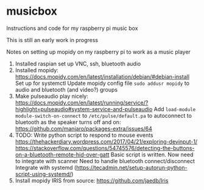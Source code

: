 # musicbox
Instructions and code for my raspberry pi music box

This is still an early work in progress


Notes on setting up mopidy on my raspberry pi to work as a music player
1. Installed raspian
set up VNC, ssh, bluetooth audio
2. Installed mopidy: https://docs.mopidy.com/en/latest/installation/debian/#debian-install
Set up for systemctl
Update mopidy config file
`sudo addusr mopidy` to audio and bluetooth (and video?) groups
3. Make pulseaudio play nicely: https://docs.mopidy.com/en/latest/running/service/?highlight=pulseaudio#system-service-and-pulseaudio
Add `load-module module-switch-on-connect` to `/etc/pulse/default.pa` to autoconnect to bluetooth as the speaker turns off and on:
https://github.com/manjaro/packages-extra/issues/64 
4. TODO: Write python script to respond to mouse events
https://thehackerdiary.wordpress.com/2017/04/21/exploring-devinput-1/
https://stackoverflow.com/questions/54745576/detecting-the-buttons-on-a-bluetooth-remote-hid-over-gatt
Basic script is written. 
Now need to integrate with scanner
Need to handle bluetooth connect/disconnect
Integrate with systemd (https://tecadmin.net/setup-autorun-python-script-using-systemd/)
5. Install mopidy IRIS from source: 
https://github.com/jaedb/Iris

